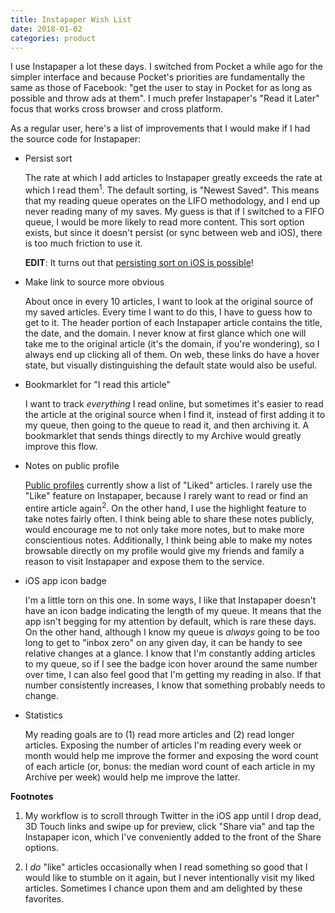 ```yaml
---
title: Instapaper Wish List
date: 2018-01-02
categories: product
---
```


I use Instapaper a lot these days. I switched from Pocket a while ago for the simpler
interface and because Pocket's priorities are fundamentally the same as those of
Facebook: "get the user to stay in Pocket for as long as possible and throw ads at them".
I much prefer Instapaper's "Read it Later" focus that works cross browser and cross platform.

As a regular user, here's a list of improvements that I would make if I had the source
code for Instapaper:

- Persist sort

    The rate at which I add articles to Instapaper greatly exceeds the rate at which I read
    them<sup>1</sup>. The default sorting, is "Newest Saved". This means that my reading queue
    operates on the LIFO methodology, and I end up never reading many of my saves. My guess is that
    if I switched to a FIFO queue, I would be more likely to read more content. This sort option
    exists, but since it doesn't persist (or sync between web and iOS), there is too much friction
    to use it.

    **EDIT**: It turns out that [persisting sort on iOS is possible][2]!

- Make link to source more obvious

    About once in every 10 articles, I want to look at the original source of my saved articles.
    Every time I want to do this, I have to guess how to get to it. The header portion of each
    Instapaper article contains the title, the date, and the domain. I never know at first glance
    which one will take me to the original article (it's the domain, if you're wondering), so I
    always end up clicking all of them. On web, these links do have a hover state, but visually
    distinguishing the default state would also be useful.

- Bookmarklet for "I read this article"

    I want to track *everything* I read online, but sometimes it's easier to read the article at
    the original source when I find it, instead of first adding it to my queue, then going to the
    queue to read it, and then archiving it. A bookmarklet that sends things directly
    to my Archive would greatly improve this flow.

- Notes on public profile

    [Public profiles][1] currently show a list of "Liked" articles. I rarely use the "Like" feature
    on Instapaper, because I rarely want to read or find an entire article again<sup>2</sup>. On the
    other hand, I use the highlight feature to take notes fairly often. I think being able to share
    these notes publicly, would encourage me to not only take more notes, but to make more
    conscientious notes. Additionally, I think being able to make my notes browsable directly on
    my profile would give my friends and family a reason to visit Instapaper and expose them to
    the service.

- iOS app icon badge

    I'm a little torn on this one. In some ways, I like that Instapaper doesn't have an icon
    badge indicating the length of my queue. It means that the app isn't begging for my attention
    by default, which is rare these days. On the other hand, although I know my queue is *always*
    going to be too long to get to "inbox zero" on any given day, it can be handy to see relative
    changes at a glance. I know that I'm constantly adding articles to my queue, so if I see the
    badge icon hover around the same number over time, I can also feel good that I'm getting
    my reading in also. If that number consistently increases, I know that something probably
    needs to change.

- Statistics

    My reading goals are to (1) read more articles and (2) read longer articles. Exposing the number of
    articles I'm reading every week or month would help me improve the former and
    exposing the word count of each article (or, bonus: the median word count of each article in
    my Archive per week) would help me improve the latter.

[1]: https://www.instapaper.com/p/mehulkar
[2]: https://twitter.com/InstapaperHelp/status/948264703687405568

**Footnotes**

1. My workflow is to scroll through Twitter in the iOS app until I drop dead,
    3D Touch links and swipe up for preview, click "Share via" and tap the
    Instapaper icon, which I've conveniently added to the front of the Share options.

1. I *do* "like" articles occasionally when I read something so good that I would like to
    stumble on it again, but I never intentionally visit my liked articles. Sometimes I chance upon
    them and am delighted by these favorites.

